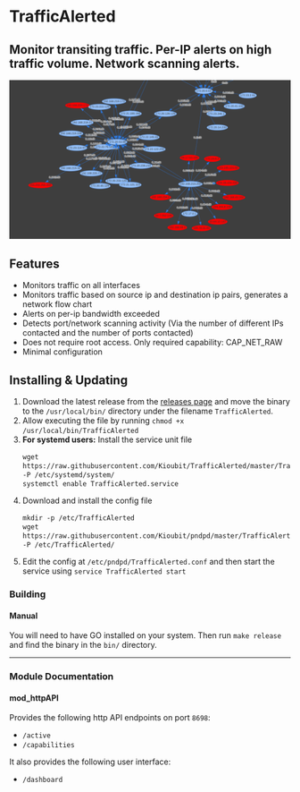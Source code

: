 # TrafficAlerted

## Monitor transiting traffic. Per-IP alerts on high traffic volume. Network scanning alerts.

![Network Flow Chart](screenshot.png?raw=true)

## Features

- Monitors traffic on all interfaces
- Monitors traffic based on source ip and destination ip pairs, generates a network flow chart
- Alerts on per-ip bandwidth exceeded
- Detects port/network scanning activity (Via the number of different IPs contacted and the number of ports contacted)
- Does not require root access. Only required capability: CAP_NET_RAW
- Minimal configuration

## Installing & Updating

1) Download the latest release from the [releases page](https://github.com/Kioubit/TrafficAlerted/releases) and move the binary to the ``/usr/local/bin/`` directory under the filename ``TrafficAlerted``.
2) Allow executing the file by running ``chmod +x /usr/local/bin/TrafficAlerted``
3) **For systemd users:** Install the service unit file
    ```` 
    wget https://raw.githubusercontent.com/Kioubit/TrafficAlerted/master/TrafficAlerted.service -P /etc/systemd/system/
    systemctl enable TrafficAlerted.service
    ```` 
4) Download and install the config file
    ```` 
    mkdir -p /etc/TrafficAlerted
    wget https://raw.githubusercontent.com/Kioubit/pndpd/master/TrafficAlerted.conf -P /etc/TrafficAlerted/
    ````
5) Edit the config at ``/etc/pndpd/TrafficAlerted.conf`` and then start the service using ``service TrafficAlerted start``



### Building
#### Manual

You will need to have GO installed on your system. Then run `make release` and find the binary in the `bin/` directory.

***

### Module Documentation

#### mod_httpAPI
Provides the following http API endpoints on port `8698`:

- `/active`
- `/capabilities`

It also provides the following user interface:
- `/dashboard`
